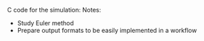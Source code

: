 C code for the simulation:
Notes:
  - Study Euler method
  - Prepare output formats to be easily implemented in a workflow
  
